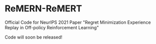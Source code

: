 # ReMERN-ReMERT
Official Code for NeurIPS 2021 Paper "Regret Minimization Experience Replay in Off-policy Reinforcement Learning"

Code will soon be released!
